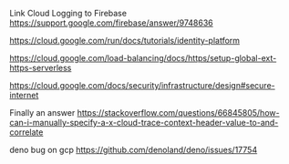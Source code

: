 

Link Cloud Logging to Firebase
https://support.google.com/firebase/answer/9748636

https://cloud.google.com/run/docs/tutorials/identity-platform

https://cloud.google.com/load-balancing/docs/https/setup-global-ext-https-serverless

https://cloud.google.com/docs/security/infrastructure/design#secure-internet

Finally an answer
https://stackoverflow.com/questions/66845805/how-can-i-manually-specify-a-x-cloud-trace-context-header-value-to-and-correlate

deno bug on gcp
https://github.com/denoland/deno/issues/17754